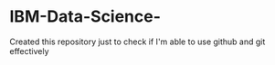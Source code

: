# IBM-Data-Science-
Created this repository just to check if I'm able to use github and git effectively
